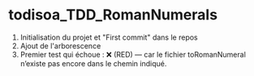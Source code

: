 # todisoa_TDD_RomanNumerals

1. Initialisation du projet et "First commit" dans le repos
2. Ajout de l'arborescence
3. Premier test qui échoue : ❌ (RED) — car le fichier toRomanNumeral n’existe pas encore dans le chemin indiqué.